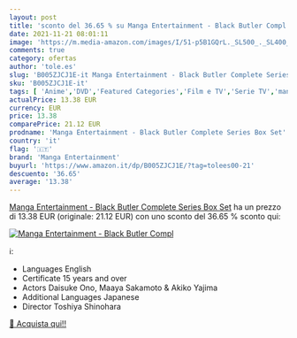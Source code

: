 ```yaml
---
layout: post
title: 'sconto del 36.65 % su Manga Entertainment - Black Butler Compl  '
date: 2021-11-21 08:01:11
image: 'https://m.media-amazon.com/images/I/51-p5B1GQrL._SL500_._SL400_.jpg'
comments: true
category: ofertas
author: 'tole.es'
slug: 'B005ZJCJ1E-it Manga Entertainment - Black Butler Complete Series Box Set'
sku: 'B005ZJCJ1E-it'
tags: [ 'Anime','DVD','Featured Categories','Film e TV','Serie TV','manga entertainment', ]
actualPrice: 13.38 EUR
currency: EUR
price: 13.38
comparePrice: 21.12 EUR
prodname: 'Manga Entertainment - Black Butler Complete Series Box Set'
country: 'it'
flag: '🇮🇹'
brand: 'Manga Entertainment'
buyurl: 'https://www.amazon.it/dp/B005ZJCJ1E/?tag=tolees00-21'
descuento: '36.65'
average: '13.38'
---
```


[Manga Entertainment - Black Butler Complete Series Box Set](https://www.amazon.it/dp/B005ZJCJ1E/?tag=tolees00-21) ha un prezzo di 13.38 EUR (originale: 21.12 EUR) con uno sconto del 36.65 % sconto qui:

[![Manga Entertainment - Black Butler Compl](https://m.media-amazon.com/images/I/51-p5B1GQrL._SL500_._SL400_.jpg)](https://www.amazon.it/dp/B005ZJCJ1E/?tag=tolees00-21)

ℹ️:

- Languages English
- Certificate 15 years and over
- Actors Daisuke Ono, Maaya Sakamoto & Akiko Yajima
- Additional Languages Japanese
- Director Toshiya Shinohara

[🛒 Acquista qui!!](https://www.amazon.it/dp/B005ZJCJ1E/?tag=tolees00-21)
